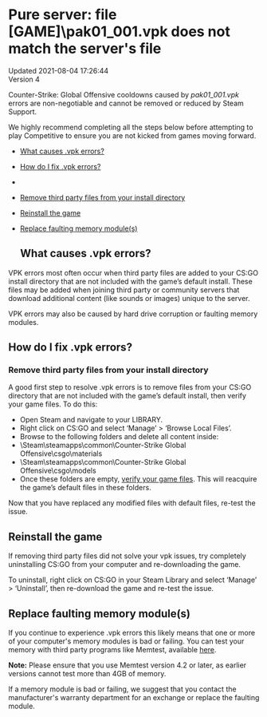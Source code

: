 # Pure server: file [GAME]\pak01_001.vpk does not match the server's file
Updated 2021-08-04 17:26:44  
Version 4  

Counter-Strike: Global Offensive cooldowns caused by *pak01_001.vpk* errors are non-negotiable and cannot be removed or reduced by Steam Support.  
  
We highly recommend completing all the steps below before attempting to play Competitive to ensure you are not kicked from games moving forward.  
* [What causes .vpk errors?](#vpkcause)
* [How do I fix .vpk errors?](#vpkfix)
* 
* [Remove third party files from your install directory](#3pfiles)
* [Reinstall the game](#reinstall)
* [Replace faulting memory module(s)](#memory)

  
  ## What causes .vpk errors?
VPK errors most often occur when third party files are added to your CS:GO install directory that are not included with the game’s default install. These files may be added when joining third party or community servers that download additional content (like sounds or images) unique to the server.  
  
VPK errors may also be caused by hard drive corruption or faulting memory modules.    
  ## How do I fix .vpk errors?
  ### Remove third party files from your install directory
A good first step to resolve .vpk errors is to remove files from your CS:GO directory that are not included with the game’s default install, then verify your game files. To do this:  

* Open Steam and navigate to your LIBRARY.
* Right click on CS:GO and select ‘Manage’ > ‘Browse Local Files’.
* Browse to the following folders and delete all content inside: 
* \Steam\steamapps\common\Counter-Strike Global Offensive\csgo\materials
* \Steam\steamapps\common\Counter-Strike Global Offensive\csgo\models
* Once these folders are empty, [verify your game files](https://help.steampowered.com/en/faqs/view/0C48-FCBD-DA71-93EB). This will reacquire the game’s default files in these folders.

Now that you have replaced any modified files with default files, re-test the issue.    
  ## Reinstall the game
If removing third party files did not solve your vpk issues, try completely uninstalling CS:GO from your computer and re-downloading the game.  
  
To uninstall, right click on CS:GO in your Steam Library and select ‘Manage’ > ‘Uninstall’, then re-download the game and re-test the issue.    
  ## Replace faulting memory module(s)
If you continue to experience .vpk errors this likely means that one or more of your computer's memory modules is bad or failing. You can test your memory with third party programs like Memtest, available [here](https://www.memtest86.com/).  
  
**Note:** Please ensure that you use Memtest version 4.2 or later, as earlier versions cannot test more than 4GB of memory.  
  
If a memory module is bad or failing, we suggest that you contact the manufacturer's warranty department for an exchange or replace the faulting module.